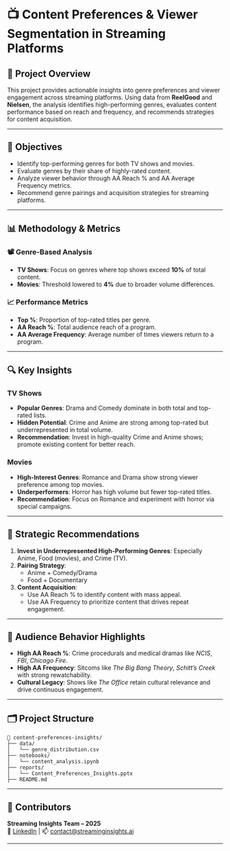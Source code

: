 
# 📺 Content Preferences & Viewer Segmentation in Streaming Platforms

## 📌 Project Overview

This project provides actionable insights into genre preferences and viewer engagement across streaming platforms. Using data from **ReelGood** and **Nielsen**, the analysis identifies high-performing genres, evaluates content performance based on reach and frequency, and recommends strategies for content acquisition.

---

## 🎯 Objectives

- Identify top-performing genres for both TV shows and movies.
- Evaluate genres by their share of highly-rated content.
- Analyze viewer behavior through AA Reach % and AA Average Frequency metrics.
- Recommend genre pairings and acquisition strategies for streaming platforms.

---

## 📊 Methodology & Metrics

### 📽️ Genre-Based Analysis
- **TV Shows**: Focus on genres where top shows exceed **10%** of total content.
- **Movies**: Threshold lowered to **4%** due to broader volume differences.

### 📈 Performance Metrics
- **Top %**: Proportion of top-rated titles per genre.
- **AA Reach %**: Total audience reach of a program.
- **AA Average Frequency**: Average number of times viewers return to a program.

---

## 🔍 Key Insights

### TV Shows
- **Popular Genres**: Drama and Comedy dominate in both total and top-rated lists.
- **Hidden Potential**: Crime and Anime are strong among top-rated but underrepresented in total volume.
- **Recommendation**: Invest in high-quality Crime and Anime shows; promote existing content for better reach.

### Movies
- **High-Interest Genres**: Romance and Drama show strong viewer preference among top movies.
- **Underperformers**: Horror has high volume but fewer top-rated titles.
- **Recommendation**: Focus on Romance and experiment with horror via special campaigns.

---

## 🎯 Strategic Recommendations

1. **Invest in Underrepresented High-Performing Genres**: Especially Anime, Food (movies), and Crime (TV).
2. **Pairing Strategy**: 
   - Anime + Comedy/Drama
   - Food + Documentary
3. **Content Acquisition**:
   - Use AA Reach % to identify content with mass appeal.
   - Use AA Frequency to prioritize content that drives repeat engagement.

---

## 🧠 Audience Behavior Highlights

- **High AA Reach %**: Crime procedurals and medical dramas like *NCIS*, *FBI*, *Chicago Fire*.
- **High AA Frequency**: Sitcoms like *The Big Bang Theory*, *Schitt’s Creek* with strong rewatchability.
- **Cultural Legacy**: Shows like *The Office* retain cultural relevance and drive continuous engagement.

---

## 🗂️ Project Structure

```
📁 content-preferences-insights/
├── data/
│   └── genre_distribution.csv
├── notebooks/
│   └── content_analysis.ipynb
├── reports/
│   └── Content_Preferences_Insights.pptx
├── README.md
```

---

## 👥 Contributors

**Streaming Insights Team – 2025**  
🔗 [LinkedIn](#) | 📫 contact@streaminginsights.ai

---

